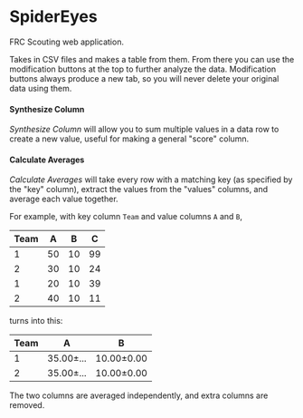 # SpiderEyes
FRC Scouting web application.

Takes in CSV files and makes a table from them.
From there you can use the modification buttons at the top to further analyze
the data. Modification buttons always produce a new tab, so you will never
delete your original data using them.

#### Synthesize Column
*Synthesize Column* will allow you to sum multiple values in a data
row to create a new value, useful for making a general "score" column.

#### Calculate Averages
*Calculate Averages* will take every row with a matching key (as specified
by the "key" column), extract the values from the "values" columns, and
average each value together.

For example, with key column `Team` and value columns `A` and `B`,

|Team|A   |B   |C   |
|----|----|----|----|
|1   |50  |10  |99  |
|2   |30  |10  |24  |
|1   |20  |10  |39  |
|2   |40  |10  |11  |

turns into this:

|Team|A        |B         |
|----|---------|----------|
|1   |35.00±...|10.00±0.00|
|2   |35.00±...|10.00±0.00|

The two columns are averaged independently, and extra columns are removed.


